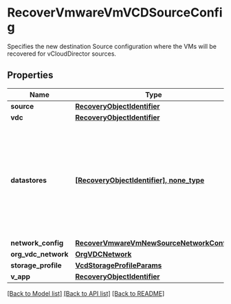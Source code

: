 # RecoverVmwareVmVCDSourceConfig

Specifies the new destination Source configuration where the VMs will be recovered for vCloudDirector sources.

## Properties
Name | Type | Description | Notes
------------ | ------------- | ------------- | -------------
**source** | [**RecoveryObjectIdentifier**](RecoveryObjectIdentifier.md) |  | 
**vdc** | [**RecoveryObjectIdentifier**](RecoveryObjectIdentifier.md) |  | 
**datastores** | [**[RecoveryObjectIdentifier], none_type**](RecoveryObjectIdentifier.md) | Specifies the datastore objects where the object&#39;s files should be recovered to. This should only be specified if storageProfile is not specified. | [optional] 
**network_config** | [**RecoverVmwareVmNewSourceNetworkConfig**](RecoverVmwareVmNewSourceNetworkConfig.md) |  | [optional] 
**org_vdc_network** | [**OrgVDCNetwork**](OrgVDCNetwork.md) |  | [optional] 
**storage_profile** | [**VcdStorageProfileParams**](VcdStorageProfileParams.md) |  | [optional] 
**v_app** | [**RecoveryObjectIdentifier**](RecoveryObjectIdentifier.md) |  | [optional] 

[[Back to Model list]](../README.md#documentation-for-models) [[Back to API list]](../README.md#documentation-for-api-endpoints) [[Back to README]](../README.md)


